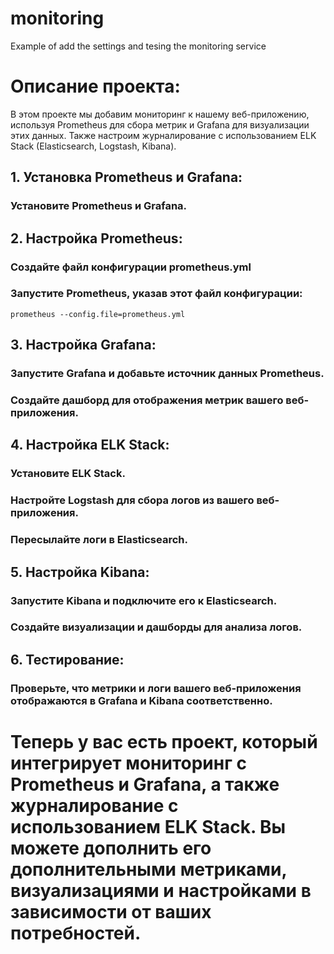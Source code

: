 # monitoring
Example of add the settings and tesing the monitoring service

# Описание проекта:
В этом проекте мы добавим мониторинг к нашему веб-приложению, используя Prometheus для сбора метрик и Grafana для визуализации этих данных. Также настроим журналирование с использованием ELK Stack (Elasticsearch, Logstash, Kibana).

## 1. Установка Prometheus и Grafana:

### Установите Prometheus и Grafana.

## 2. Настройка Prometheus:

### Создайте файл конфигурации prometheus.yml
### Запустите Prometheus, указав этот файл конфигурации:

```prometheus --config.file=prometheus.yml```

## 3. Настройка Grafana:

### Запустите Grafana и добавьте источник данных Prometheus.
### Создайте дашборд для отображения метрик вашего веб-приложения.

## 4. Настройка ELK Stack:

### Установите ELK Stack.
### Настройте Logstash для сбора логов из вашего веб-приложения.
### Пересылайте логи в Elasticsearch.

## 5. Настройка Kibana:

### Запустите Kibana и подключите его к Elasticsearch.
### Создайте визуализации и дашборды для анализа логов.

## 6. Тестирование:

### Проверьте, что метрики и логи вашего веб-приложения отображаются в Grafana и Kibana соответственно.


# Теперь у вас есть проект, который интегрирует мониторинг с Prometheus и Grafana, а также журналирование с использованием ELK Stack. Вы можете дополнить его дополнительными метриками, визуализациями и настройками в зависимости от ваших потребностей.
